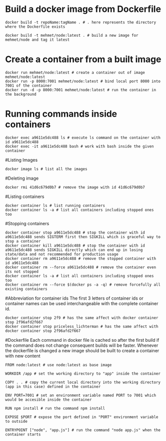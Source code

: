 # Build a docker image from Dockerfile
````
docker build -t repoName:tagName . # . here represents the directory where the Dockerfile exists

docker build -t mehmet/node:latest . # build a new image for mehmet/node and tag it latest
````

# Create a container from a built image
```
docker run mehmet/node:latest # create a container out of image mehmet/node:latest
docker run -p 8000:7001 mehmet/node:latest # bind local port 8000 into 7001 of the container
docker run -d -p 8000:7001 mehmet/node:latest # run the container in the background
```

# Running commands inside containers
```
docker exec a9611e5dc488 ls # execute ls command on the container with id a9611e5dc488
docker exec -it a9611e5dc488 bash # work with bash inside the given container
``` 

#Listing Images
```
docker image ls # list all the images
```

#Deleting image
```
docker rmi 41d6c679d0b7 # remove the image with id 41d6c679d0b7
```

#Listing containers
```
docker container ls # list running containers
docker container ls -a # list all containers including stopped ones too
```

#Stopping containers
```
docker container stop a9611e5dc488 # stop the container with id a9611e5dc488 sends SIGTERM first then SIGKILL which is graceful way to stop a container
docker container kill a9611e5dc488 # stop the container with id a9611e5dc488 sends SIGKILL directly which can end up in losing state/data and not recommended for production usage
docker container rm a9611e5dc488 # remove the stopped container with id a9611e5dc488
docker container rm --force a9611e5dc488 # remove the container even its not stopped 
docker container ls -a # list all containers including stopped ones too
docker container rm --force $(docker ps -a -q) # remove forcefully all existing containers
```

#Abbreviation for container ids
The first 3 letters of container ids or container names can be used interchangeable with the complete container id.
```
docker container stop 2f9 # has the same affect with docker container stop 2f96afd2f667
docker container stop priceless_lichterman # has the same affect with docker container stop 2f96afd2f667
```

#Dockerfile
Each command in docker file is cached so after the first build if the command does not change consequent builds will be faster.
Whenever the dockerfile is changed a new image should be built to create a container with new content

```
FROM node:latest # use node:latest as base image

WORKDIR /app # set the working directory to "app" inside the container

COPY . . # copy the current local directory into the working directory (app in this case) defined in the container

ENV PORT=7001 # set an environment variable named PORT to 7001 which would be accesible inside the container

RUN npm install # run the command npm install

EXPOSE $PORT # expose the port defined in "PORT" environment variable to outside

ENTRYPOINT ["node", "app.js"] # run the command "node app.js" when the container starts
```
